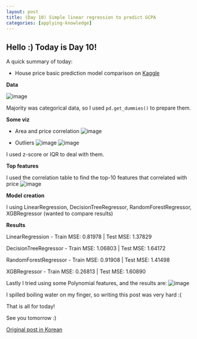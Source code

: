 ```yaml
---
layout: post
title: (Day 10) Simple linear regression to predict GCPA
categories: [applying-knowledge]
---
```


## Hello :) Today is Day 10!
A quick summary of today:
* House price basic prediction model comparison on [Kaggle](https://www.kaggle.com/code/divakaivan12/house-price-basic-prediction-model-comparison)

**Data**

![image](https://github.com/ivanstudyblog/ivanstudyblog.github.io/assets/167014511/9a73bcdd-212c-4ce6-9fe1-ce24549741af)

Majority was categorical data, so I used `pd.get_dummies()` to prepare them.

**Some viz**

* Area and price correlation 
![image](https://github.com/ivanstudyblog/ivanstudyblog.github.io/assets/167014511/6580ed06-ac3d-4b15-9f3b-90e147c9c0a3)

* Outliers
![image](https://github.com/ivanstudyblog/ivanstudyblog.github.io/assets/167014511/16b9cdd4-23b3-43d6-9600-5e5783800e69)
![image](https://github.com/ivanstudyblog/ivanstudyblog.github.io/assets/167014511/c2b194ae-dbd9-495e-903b-9365934c02cc)

I used z-score or IQR to deal with them. 

**Top features**

I used the correlation table to find the top-10 features that correlated with price
![image](https://github.com/ivanstudyblog/ivanstudyblog.github.io/assets/167014511/a4cb96af-2b4d-4968-abad-9d6a453007c2)

**Model creation**

I using LinearRegression, DecisionTreeRegressor, RandomForestRegressor, XGBRegressor (wanted to compare results)

**Results**

LinearRegression - Train MSE: 0.81978 | Test MSE: 1.37829

DecisionTreeRegressor - Train MSE: 1.06803 | Test MSE: 1.64172

RandomForestRegressor - Train MSE: 0.91908 | Test MSE: 1.41498

XGBRegressor - Train MSE: 0.26813 | Test MSE: 1.60890

Lastly I tried using some Polynomial features, and the results are:
![image](https://github.com/ivanstudyblog/ivanstudyblog.github.io/assets/167014511/201e4d49-f3e4-47d9-a172-a08d514a0dd2)

I spilled boiling water on my finger, so writing this post was very hard :( 

That is all for today!

See you tomorrow :)

[Original post in Korean](https://50daysml.blogspot.com/2024/01/day-10.html)
